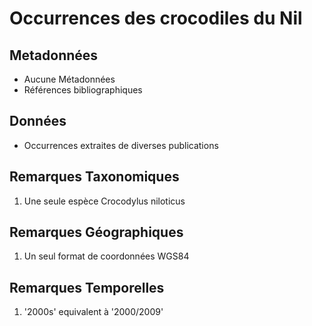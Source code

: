 # Occurrences des crocodiles du Nil

## Metadonnées
* Aucune Métadonnées
* Références bibliographiques

## Données
* Occurrences extraites de diverses publications

## Remarques Taxonomiques
1. Une seule espèce Crocodylus niloticus

## Remarques Géographiques
1. Un seul format de coordonnées WGS84

## Remarques Temporelles
1. '2000s' equivalent à '2000/2009'
